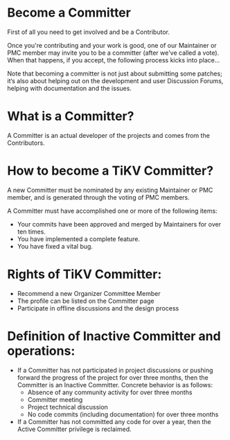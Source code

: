 # Become a Committer

First of all you need to get involved and be a Contributor.

Once you're contributing and your work is good, one of our Maintainer or PMC member may invite you to 
be a committer (after we've called a vote). When that happens, if you accept, the following process kicks into place...

Note that becoming a committer is not just about submitting some patches; it‘s also about helping out on 
the development and user Discussion Forums, helping with documentation and the issues.

# What is a Committer?

A Committer is an actual developer of the projects and comes from the Contributors.

# How to become a TiKV Committer?

A new Committer must be nominated by any existing Maintainer or PMC member, and is generated through the voting of PMC members.

A Committer must have accomplished one or more of the following items:
- Your commits have been approved and merged by Maintainers for over ten times.
- You have implemented a complete feature.
- You have fixed a vital bug.

# Rights of TiKV Committer:
- Recommend a new Organizer Committee Member
- The profile can be listed on the Committer page
- Participate in offline discussions and the design process

# Definition of Inactive Committer and operations:
- If a Committer has not participated in project discussions or pushing forward the progress of the project 
for over three months, then the Committer is an Inactive Committer. Concrete behavior is as follows:
  - Absence of any community activity for over three months
  - Committer meeting
  - Project technical discussion
  - No code commits (including documentation) for over three months
- If a Committer has not committed any code for over a year, then the Active Committer privilege is reclaimed.
